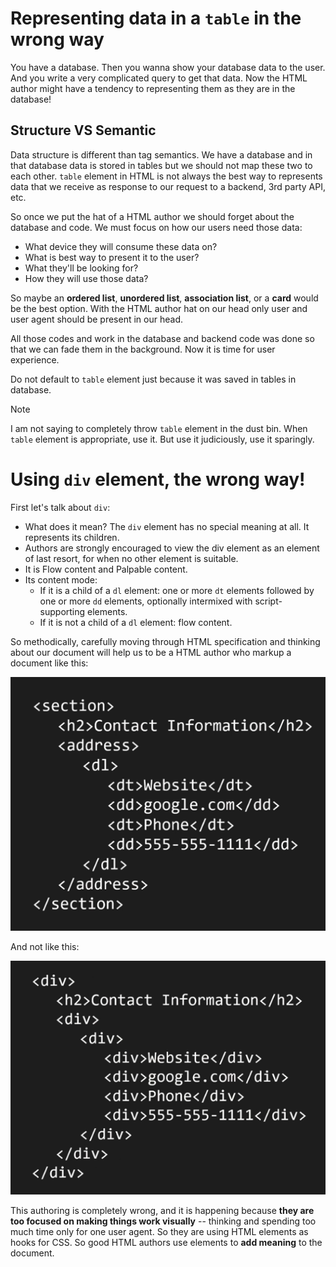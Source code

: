 # Representing data in a `table` in the wrong way

You have a database.
Then you wanna show your database data to the user. And you write a very complicated query to get that data.
Now the HTML author might have a tendency to representing them as they are in the database!

## Structure VS Semantic

Data structure is different than tag semantics. We have a database and in that database data is stored in tables but we should not map these two to each other. `table` element in HTML is not always the best way to represents data that we receive as response to our request to a backend, 3rd party API, etc.

So once we put the hat of a HTML author we should forget about the database and code. We must focus on how our users need those data:

- What device they will consume these data on?
- What is best way to present it to the user?
- What they'll be looking for?
- How they will use those data?

So maybe an **ordered list**, **unordered list**, **association list**, or a **card** would be the best option. With the HTML author hat on our head only user and user agent should be present in our head.

All those codes and work in the database and backend code was done so that we can fade them in the background. Now it is time for user experience.

Do not default to `table` element just because it was saved in tables in database.

> [!NOTE]
> I am not saying to completely throw `table` element in the dust bin. When `table` element is appropriate, use it. But use it judiciously, use it sparingly.

# Using `div` element, the wrong way!

First let's talk about `div`:

- What does it mean? The `div` element has no special meaning at all. It represents its children.
- Authors are strongly encouraged to view the div element as an element of last resort, for when no other element is suitable.
- It is Flow content and Palpable content.
- Its content mode:
  - If it is a child of a `dl` element: one or more `dt` elements followed by one or more `dd` elements, optionally intermixed with script-supporting elements.
  - If it is not a child of a `dl` element: flow content.

So methodically, carefully moving through HTML specification and thinking about our document will help us to be a HTML author who markup a document like this:

![A semantically correct and accurate markup](./semantically-marked-up-document.png)

And not like this:

![The wrong way of using div element](./wrong-way-of-using-div.png)

This authoring is completely wrong, and it is happening because **they are too focused on making things work visually** -- thinking and spending too much time only for one user agent. So they are using HTML elements as hooks for CSS. So good HTML authors use elements to **add meaning** to the document.
